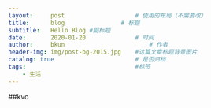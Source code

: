 ```yaml
---
layout:     post   				    # 使用的布局（不需要改）
title:      blog 				# 标题 
subtitle:   Hello Blog #副标题
date:       2020-01-20				# 时间
author:     bkun 						# 作者
header-img: img/post-bg-2015.jpg 	#这篇文章标题背景图片
catalog: true 						# 是否归档
tags:								#标签
    - 生活
---
```




##kvo